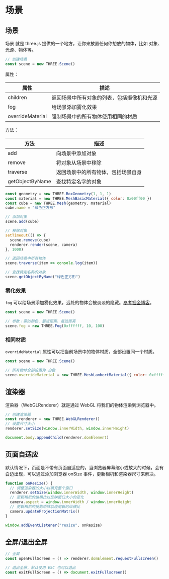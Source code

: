 # 场景

## 场景

场景 就是 three.js 提供的一个地方，让你来放置任何你想放的物体，比如 对象、光源、物体等。

```JavaScript
// 创建场景
const scene = new THREE.Scene()
```

属性：

|属性|描述|
|-|-|
|children|返回场景中所有对象的列表，包括摄像机和光源|
|fog|给场景添加雾化效果|
|overrideMaterial|强制场景中的所有物体使用相同的材质|

方法：

|方法|描述|
|-|-|
|add|向场景中添加对象|
|remove|将对象从场景中移除|
|traverse|返回场景中的所有物体，包括场景自身|
|getObjectByName|查找特定名字的对象|

```JavaScript
const geometry = new THREE.BoxGeometry(1, 1, 1)
const material = new THREE.MeshBasicMaterial({ color: 0x00ff00 })
const cube = new THREE.Mesh(geometry, material)
cube.name = "绿色正方形"

// 添加对象
scene.add(cube)

// 移除对象
setTimeout(() => {
  scene.remove(cube)
  renderer.render(scene, camera)
}, 1000)

// 返回场景中所有物体
scene.traverse(item => console.log(item))

// 查找特定名称的对象
scene.getObjectByName("绿色正方形")
```



### 雾化效果

`fog` 可以给场景添加雾化效果，远处的物体会被淡淡的隐藏。[参考掘金博客](https://juejin.cn/post/7107272960754319397#heading-10)。

```JavaScript
const scene = new THREE.Scene()

// 参数：雾的颜色、最近距离、最远距离
scene.fog = new THREE.Fog(0xffffff, 10, 100)
```



### 相同材质

`overrideMaterial` 属性可以把当前场景中的物体材质，全部设置同一个材质。

```JavaScript
const scene = new THREE.Scene()

// 所有物体全部设置为 白色
scene.overrideMaterial = new THREE.MeshLambertMaterial({ color: 0xffffff })
```



## 渲染器

渲染器（WebGLRenderer）就是通过 WebGL 将我们的物体渲染到浏览器中。

```JavaScript
// 创建渲染器
const renderer = new THREE.WebGLRenderer()
// 设置尺寸大小
renderer.setSize(window.innerWidth, window.innerHeight)

document.body.appendChild(renderer.domElement)
```



## 页面自适应

默认情况下，页面是不带有页面自适应的，当浏览器屏幕缩小或放大的时候，会有白边出现，可以通过添加浏览器 onSize 事件，更新相机和渲染器尺寸来解决。

```JavaScript
function onResize() {
  // 调整渲染器的大小以填充整个窗口
  renderer.setSize(window.innerWidth, window.innerHeight)
  // 更新相机的纵横比以反映窗口大小的变化
  camera.aspect = window.innerWidth / window.innerHeight
  // 更新相机的投影矩阵以应用新的纵横比
  camera.updateProjectionMatrix()
}

window.addEventListener("resize", onResize)
```



## 全屏/退出全屏

```JavaScript
// 全屏
const openFullScreen = () => renderer.domElement.requestFullscreen()

// 退出全屏，默认使用 ESC 也可以退出
const exitFullScreen = () => document.exitFullscreen()
```

